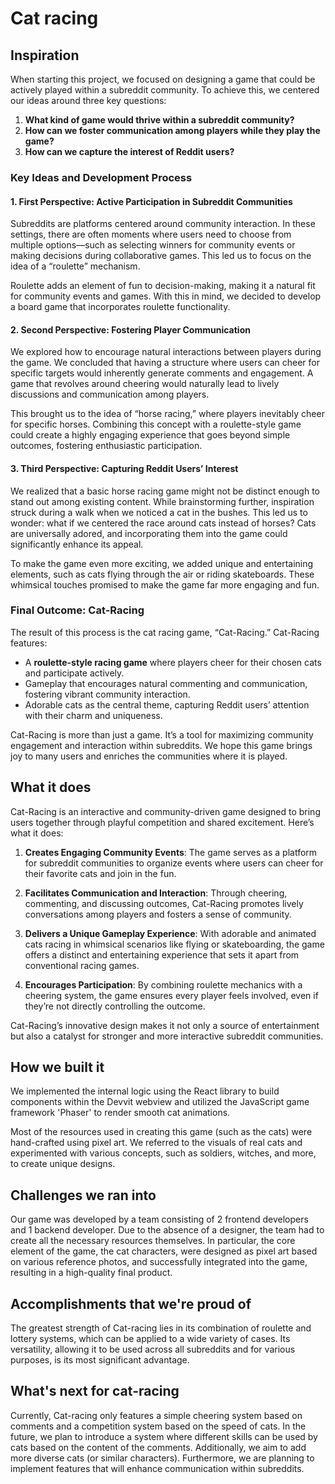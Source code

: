 # Cat racing

## Inspiration

When starting this project, we focused on designing a game that could be actively played within a subreddit community. To achieve this, we centered our ideas around three key questions:

1. **What kind of game would thrive within a subreddit community?**
2. **How can we foster communication among players while they play the game?**
3. **How can we capture the interest of Reddit users?**

### Key Ideas and Development Process

#### 1. First Perspective: Active Participation in Subreddit Communities
Subreddits are platforms centered around community interaction. In these settings, there are often moments where users need to choose from multiple options—such as selecting winners for community events or making decisions during collaborative games. This led us to focus on the idea of a “roulette” mechanism.

Roulette adds an element of fun to decision-making, making it a natural fit for community events and games. With this in mind, we decided to develop a board game that incorporates roulette functionality.

#### 2. Second Perspective: Fostering Player Communication
We explored how to encourage natural interactions between players during the game. We concluded that having a structure where users can cheer for specific targets would inherently generate comments and engagement. A game that revolves around cheering would naturally lead to lively discussions and communication among players.

This brought us to the idea of “horse racing,” where players inevitably cheer for specific horses. Combining this concept with a roulette-style game could create a highly engaging experience that goes beyond simple outcomes, fostering enthusiastic participation.

#### 3. Third Perspective: Capturing Reddit Users’ Interest
We realized that a basic horse racing game might not be distinct enough to stand out among existing content. While brainstorming further, inspiration struck during a walk when we noticed a cat in the bushes. This led us to wonder: what if we centered the race around cats instead of horses? Cats are universally adored, and incorporating them into the game could significantly enhance its appeal.

To make the game even more exciting, we added unique and entertaining elements, such as cats flying through the air or riding skateboards. These whimsical touches promised to make the game far more engaging and fun.

### Final Outcome: Cat-Racing
The result of this process is the cat racing game, “Cat-Racing.” Cat-Racing features:
- A **roulette-style racing game** where players cheer for their chosen cats and participate actively.
- Gameplay that encourages natural commenting and communication, fostering vibrant community interaction.
- Adorable cats as the central theme, capturing Reddit users’ attention with their charm and uniqueness.

Cat-Racing is more than just a game. It’s a tool for maximizing community engagement and interaction within subreddits. We hope this game brings joy to many users and enriches the communities where it is played.

## What it does

Cat-Racing is an interactive and community-driven game designed to bring users together through playful competition and shared excitement. Here’s what it does:

1. **Creates Engaging Community Events**: The game serves as a platform for subreddit communities to organize events where users can cheer for their favorite cats and join in the fun.

2. **Facilitates Communication and Interaction**: Through cheering, commenting, and discussing outcomes, Cat-Racing promotes lively conversations among players and fosters a sense of community.

3. **Delivers a Unique Gameplay Experience**: With adorable and animated cats racing in whimsical scenarios like flying or skateboarding, the game offers a distinct and entertaining experience that sets it apart from conventional racing games.

4. **Encourages Participation**: By combining roulette mechanics with a cheering system, the game ensures every player feels involved, even if they’re not directly controlling the outcome.

Cat-Racing’s innovative design makes it not only a source of entertainment but also a catalyst for stronger and more interactive subreddit communities.

## How we built it

We implemented the internal logic using the React library to build components within the Devvit webview and utilized the JavaScript game framework 'Phaser' to render smooth cat animations.

Most of the resources used in creating this game (such as the cats) were hand-crafted using pixel art. We referred to the visuals of real cats and experimented with various concepts, such as soldiers, witches, and more, to create unique designs.

## Challenges we ran into

Our game was developed by a team consisting of 2 frontend developers and 1 backend developer. Due to the absence of a designer, the team had to create all the necessary resources themselves. In particular, the core element of the game, the cat characters, were designed as pixel art based on various reference photos, and successfully integrated into the game, resulting in a high-quality final product.

## Accomplishments that we're proud of

The greatest strength of Cat-racing lies in its combination of roulette and lottery systems, which can be applied to a wide variety of cases. Its versatility, allowing it to be used across all subreddits and for various purposes, is its most significant advantage.

## What's next for cat-racing

Currently, Cat-racing only features a simple cheering system based on comments and a competition system based on the speed of cats. In the future, we plan to introduce a system where different skills can be used by cats based on the content of the comments. Additionally, we aim to add more diverse cats (or similar characters). Furthermore, we are planning to implement features that will enhance communication within subreddits.

